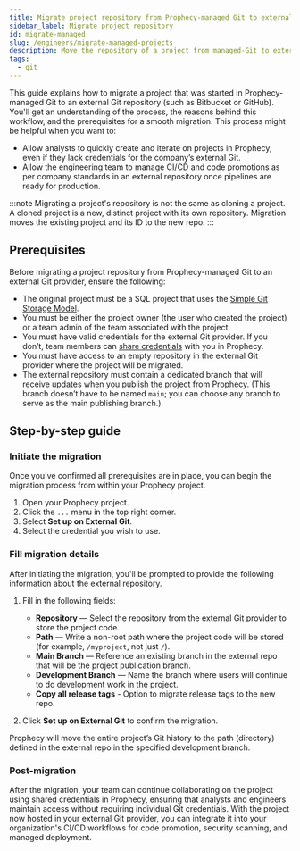 ```yaml
---
title: Migrate project repository from Prophecy-managed Git to external Git
sidebar_label: Migrate project repository
id: migrate-managed
slug: /engineers/migrate-managed-projects
description: Move the repository of a project from managed-Git to external Git
tags:
  - git
---
```


This guide explains how to migrate a project that was started in Prophecy-managed Git to an external Git repository (such as Bitbucket or GitHub). You'll get an understanding of the process, the reasons behind this workflow, and the prerequisites for a smooth migration. This process might be helpful when you want to:

- Allow analysts to quickly create and iterate on projects in Prophecy, even if they lack credentials for the company’s external Git.
- Allow the engineering team to manage CI/CD and code promotions as per company standards in an external repository once pipelines are ready for production.

:::note
Migrating a project's repository is not the same as cloning a project. A cloned project is a new, distinct project with its own repository. Migration moves the existing project and its ID to the new repo.
:::

## Prerequisites

Before migrating a project repository from Prophecy-managed Git to an external Git provider, ensure the following:

- The original project must be a SQL project that uses the [Simple Git Storage Model](/analysts/versioning/#version-control-options).
- You must be either the project owner (the user who created the project) or a team admin of the team associated with the project.
- You must have valid credentials for the external Git provider. If you don’t, team members can [share credentials](/engineers/git/#share-credentials) with you in Prophecy.
- You must have access to an empty repository in the external Git provider where the project will be migrated.
- The external repository must contain a dedicated branch that will receive updates when you publish the project from Prophecy. (This branch doesn’t have to be named `main`; you can choose any branch to serve as the main publishing branch.)

## Step-by-step guide

### Initiate the migration

Once you’ve confirmed all prerequisites are in place, you can begin the migration process from within your Prophecy project.

1. Open your Prophecy project.
1. Click the `...` menu in the top right corner.
1. Select **Set up on External Git**.
1. Select the credential you wish to use.

### Fill migration details

After initiating the migration, you'll be prompted to provide the following information about the external repository.

1. Fill in the following fields:

   - **Repository** — Select the repository from the external Git provider to store the project code.
   - **Path** — Write a non-root path where the project code will be stored (for example, `/myproject`, not just `/`).
   - **Main Branch** — Reference an existing branch in the external repo that will be the project publication branch.
   - **Development Branch** — Name the branch where users will continue to do development work in the project.
   - **Copy all release tags** - Option to migrate release tags to the new repo.

1. Click **Set up on External Git** to confirm the migration.

Prophecy will move the entire project’s Git history to the path (directory) defined in the external repo in the specified development branch.

### Post-migration

After the migration, your team can continue collaborating on the project using shared credentials in Prophecy, ensuring that analysts and engineers maintain access without requiring individual Git credentials. With the project now hosted in your external Git provider, you can integrate it into your organization's CI/CD workflows for code promotion, security scanning, and managed deployment.
